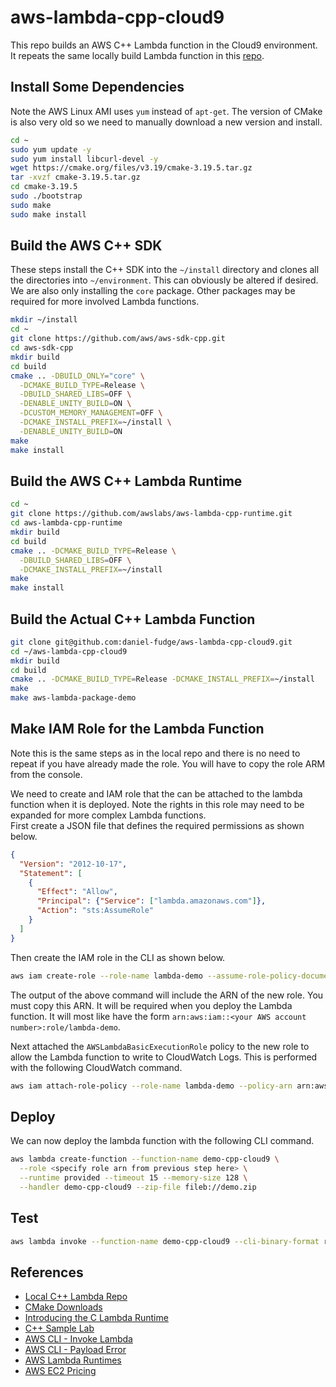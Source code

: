 # aws-lambda-cpp-cloud9
This repo builds an AWS C++ Lambda function in the Cloud9 environment. It repeats the same locally build Lambda function in this [repo](https://github.com/daniel-fudge/aws-lambda-cpp-local-build).

## Install Some Dependencies
Note the AWS Linux AMI uses `yum` instead of `apt-get`. The version of CMake is also very old so we need to manually download a new version and install.
```bash
cd ~
sudo yum update -y
sudo yum install libcurl-devel -y
wget https://cmake.org/files/v3.19/cmake-3.19.5.tar.gz
tar -xvzf cmake-3.19.5.tar.gz 
cd cmake-3.19.5
sudo ./bootstrap
sudo make
sudo make install
```

## Build the AWS C++ SDK
These steps install the C++ SDK into the `~/install` directory and clones all the directories into `~/environment`. This can obviously be altered if desired.    
We are also only installing the `core` package. Other packages may be required for more involved Lambda functions. 
```bash
mkdir ~/install
cd ~
git clone https://github.com/aws/aws-sdk-cpp.git
cd aws-sdk-cpp
mkdir build
cd build
cmake .. -DBUILD_ONLY="core" \
  -DCMAKE_BUILD_TYPE=Release \
  -DBUILD_SHARED_LIBS=OFF \
  -DENABLE_UNITY_BUILD=ON \
  -DCUSTOM_MEMORY_MANAGEMENT=OFF \
  -DCMAKE_INSTALL_PREFIX=~/install \
  -DENABLE_UNITY_BUILD=ON
make
make install
```

## Build the AWS C++ Lambda Runtime
```bash
cd ~
git clone https://github.com/awslabs/aws-lambda-cpp-runtime.git
cd aws-lambda-cpp-runtime
mkdir build
cd build
cmake .. -DCMAKE_BUILD_TYPE=Release \
  -DBUILD_SHARED_LIBS=OFF \
  -DCMAKE_INSTALL_PREFIX=~/install
make
make install
```

## Build the Actual C++ Lambda Function
```bash
git clone git@github.com:daniel-fudge/aws-lambda-cpp-cloud9.git
cd ~/aws-lambda-cpp-cloud9
mkdir build
cd build
cmake .. -DCMAKE_BUILD_TYPE=Release -DCMAKE_INSTALL_PREFIX=~/install
make
make aws-lambda-package-demo
```

## Make IAM Role for the Lambda Function
Note this is the same steps as in the local repo and there is no need to repeat if you have already made the role. You will have to copy the role ARM from the console.   

We need to create and IAM role that the can be attached to the lambda function when it is deployed. Note the rights in this role may need to be expanded for more complex Lambda functions.  
First create a JSON file that defines the required permissions as shown below.
```JSON
{
  "Version": "2012-10-17",
  "Statement": [
    {
      "Effect": "Allow",
      "Principal": {"Service": ["lambda.amazonaws.com"]},
      "Action": "sts:AssumeRole"
    }
  ]
}
```
Then create the IAM role in the CLI as shown below.
```bash
aws iam create-role --role-name lambda-demo --assume-role-policy-document file://trust-policy.json
```
The output of the above command will include the ARN of the new role. You must copy this ARN. It will be required when you deploy the Lambda function. It will most like have the form `arn:aws:iam::<your AWS account number>:role/lambda-demo`.   

Next attached the `AWSLambdaBasicExecutionRole` policy to the new role to allow the Lambda function to write to CloudWatch Logs. This is performed with the following CloudWatch command.
```bash 
aws iam attach-role-policy --role-name lambda-demo --policy-arn arn:aws:iam::aws:policy/service-role/AWSLambdaBasicExecutionRole
```

## Deploy 
We can now deploy the lambda function with the following CLI command.
```bash
aws lambda create-function --function-name demo-cpp-cloud9 \
  --role <specify role arn from previous step here> \
  --runtime provided --timeout 15 --memory-size 128 \
  --handler demo-cpp-cloud9 --zip-file fileb://demo.zip
```

## Test
```bash
aws lambda invoke --function-name demo-cpp-cloud9 --cli-binary-format raw-in-base64-out --payload '{"location": "somewhere"}' output.json
```

## References
- [Local C++ Lambda Repo](https://github.com/daniel-fudge/aws-lambda-cpp-local-build)
- [CMake Downloads](https://cmake.org/download/)
- [Introducing the C Lambda Runtime](https://aws.amazon.com/blogs/compute/introducing-the-c-lambda-runtime/)
- [C++ Sample Lab](https://github.com/awslabs/aws-lambda-cpp)
- [AWS CLI - Invoke Lambda](https://docs.aws.amazon.com/cli/latest/reference/lambda/invoke.html#examples)
- [AWS CLI - Payload Error](https://stackoverflow.com/questions/60310607/amazon-aws-cli-not-allowing-valid-json-in-payload-parameter)
- [AWS Lambda Runtimes](https://docs.aws.amazon.com/lambda/latest/dg/lambda-runtimes.html)
- [AWS EC2 Pricing](https://aws.amazon.com/ec2/pricing/on-demand/)
